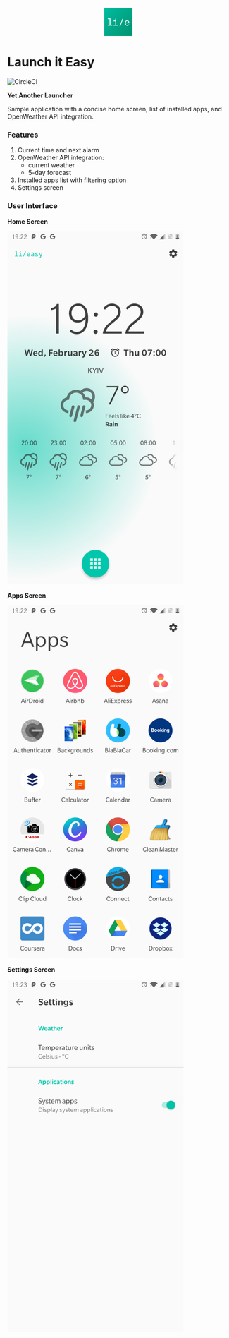 <p align="center">
    <img src="app/src/main/logo-playstore.png" width="64px" />
</p>

# Launch it Easy

![CircleCI](https://circleci.com/gh/asherepenko/launchiteasy.svg?style=svg&circle-token=9d39fddaddad3536601814fbed8a2ffbcce72ece)

**Yet Another Launcher**

Sample application with a concise home screen, list of installed apps, and OpenWeather API integration.

### Features

1. Current time and next alarm
2. OpenWeather API integration:
    - current weather
    - 5-day forecast
3. Installed apps list with filtering option
4. Settings screen

### User Interface

**Home Screen**

<img src="images/home.png" width="400px" />

**Apps Screen**

<img src="images/apps.png" width="400px" />

**Settings Screen**

<img src="images/settings.png" width="400px" />
